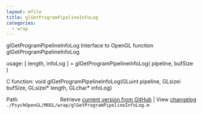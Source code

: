 ```yaml
---
layout: mfile
title: glGetProgramPipelineInfoLog
categories:
  - wrap
---
```


glGetProgramPipelineInfoLog  Interface to OpenGL function glGetProgramPipelineInfoLog

usage:  \[ length, infoLog \] = glGetProgramPipelineInfoLog\( pipeline, bufSize \)

C function:  void glGetProgramPipelineInfoLog\(GLuint pipeline, GLsizei bufSize, GLsizei\* length, GLchar\* infoLog\)


<div class="code_header" style="text-align:right;">
  <span style="float:left;">Path&nbsp;&nbsp;</span> <span class="counter">Retrieve <a href=
  "https://raw.github.com/Psychtoolbox-3/Psychtoolbox-3/beta/./PsychOpenGL/MOGL/wrap/glGetProgramPipelineInfoLog.m">current version from GitHub</a> | View <a href=
  "https://github.com/Psychtoolbox-3/Psychtoolbox-3/commits/beta/./PsychOpenGL/MOGL/wrap/glGetProgramPipelineInfoLog.m">changelog</a></span>
</div>
<div class="code">
  <code>./PsychOpenGL/MOGL/wrap/glGetProgramPipelineInfoLog.m</code>
</div>
